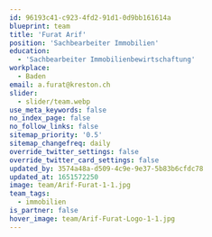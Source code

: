 ```yaml
---
id: 96193c41-c923-4fd2-91d1-0d9bb161614a
blueprint: team
title: 'Furat Arif'
position: 'Sachbearbeiter Immobilien'
education:
  - 'Sachbearbeiter Immobilienbewirtschaftung'
workplace:
  - Baden
email: a.furat@kreston.ch
slider:
  - slider/team.webp
use_meta_keywords: false
no_index_page: false
no_follow_links: false
sitemap_priority: '0.5'
sitemap_changefreq: daily
override_twitter_settings: false
override_twitter_card_settings: false
updated_by: 3574a48a-d509-4c9e-9e37-5b83b6cfdc78
updated_at: 1651572250
image: team/Arif-Furat-1-1.jpg
team_tags:
  - immobilien
is_partner: false
hover_image: team/Arif-Furat-Logo-1-1.jpg
---
```

